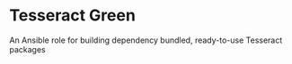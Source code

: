 Tesseract Green
=========

An Ansible role for building dependency bundled, ready-to-use Tesseract packages


